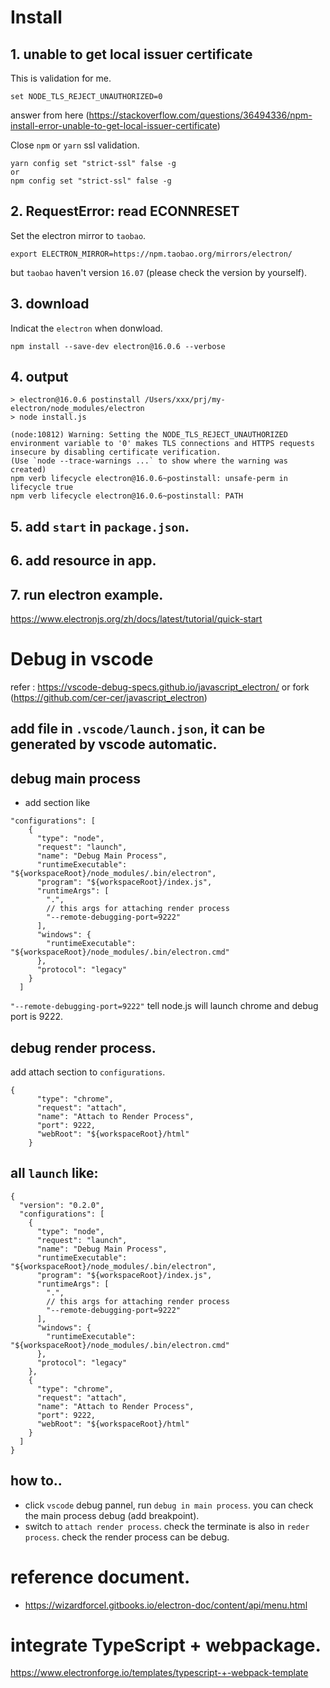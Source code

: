 # Install

## 1. unable to get local issuer certificate
This is validation for me.
```
set NODE_TLS_REJECT_UNAUTHORIZED=0
```
answer from here (https://stackoverflow.com/questions/36494336/npm-install-error-unable-to-get-local-issuer-certificate)

Close `npm` or `yarn` ssl validation.
```
yarn config set "strict-ssl" false -g
or
npm config set "strict-ssl" false -g
```

## 2. RequestError: read ECONNRESET

Set the electron mirror to `taobao`.
```
export ELECTRON_MIRROR=https://npm.taobao.org/mirrors/electron/
```
but `taobao` haven't version `16.07` (please check the version by yourself).

## 3. download
Indicat the `electron` when donwload.

```
npm install --save-dev electron@16.0.6 --verbose
```

## 4. output

```
> electron@16.0.6 postinstall /Users/xxx/prj/my-electron/node_modules/electron
> node install.js

(node:10812) Warning: Setting the NODE_TLS_REJECT_UNAUTHORIZED environment variable to '0' makes TLS connections and HTTPS requests insecure by disabling certificate verification.
(Use `node --trace-warnings ...` to show where the warning was created)
npm verb lifecycle electron@16.0.6~postinstall: unsafe-perm in lifecycle true
npm verb lifecycle electron@16.0.6~postinstall: PATH
```

## 5. add `start` in `package.json`.
## 6. add resource in app.
## 7. run electron example.
https://www.electronjs.org/zh/docs/latest/tutorial/quick-start


# Debug in vscode
refer : https://vscode-debug-specs.github.io/javascript_electron/ or fork (https://github.com/cer-cer/javascript_electron)
## add file in `.vscode/launch.json`, it can be generated by vscode automatic.
## debug main process
- add section like
```
"configurations": [
    {
      "type": "node",
      "request": "launch",
      "name": "Debug Main Process",
      "runtimeExecutable": "${workspaceRoot}/node_modules/.bin/electron",
      "program": "${workspaceRoot}/index.js",
      "runtimeArgs": [
        ".",
        // this args for attaching render process
        "--remote-debugging-port=9222"
      ],
      "windows": {
        "runtimeExecutable": "${workspaceRoot}/node_modules/.bin/electron.cmd"
      },
      "protocol": "legacy"
    }
  ]
```

`"--remote-debugging-port=9222"` tell node.js will launch chrome and debug port is 9222.

## debug render process.
add attach section to `configurations`.
```
{
      "type": "chrome",
      "request": "attach",
      "name": "Attach to Render Process",
      "port": 9222,
      "webRoot": "${workspaceRoot}/html"
    }
```

## all `launch` like:

```
{
  "version": "0.2.0",
  "configurations": [
    {
      "type": "node",
      "request": "launch",
      "name": "Debug Main Process",
      "runtimeExecutable": "${workspaceRoot}/node_modules/.bin/electron",
      "program": "${workspaceRoot}/index.js",
      "runtimeArgs": [
        ".",
        // this args for attaching render process
        "--remote-debugging-port=9222"
      ],
      "windows": {
        "runtimeExecutable": "${workspaceRoot}/node_modules/.bin/electron.cmd"
      },
      "protocol": "legacy"
    },
    {
      "type": "chrome",
      "request": "attach",
      "name": "Attach to Render Process",
      "port": 9222,
      "webRoot": "${workspaceRoot}/html"
    }
  ]
}
```

## how to..
- click `vscode` debug pannel, run `debug in main process`. you can check the main process debug (add breakpoint).
- switch to `attach render process`. check the terminate is also in `reder process`. check the render process can be debug.

# reference document.
- https://wizardforcel.gitbooks.io/electron-doc/content/api/menu.html


# integrate TypeScript + webpackage.
https://www.electronforge.io/templates/typescript-+-webpack-template


